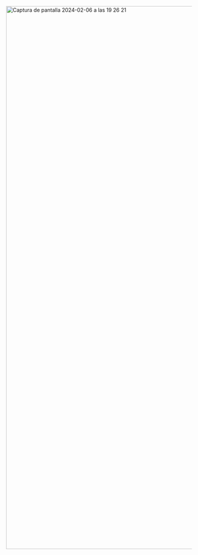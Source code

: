 
<img width="1470" alt="Captura de pantalla 2024-02-06 a las 19 26 21" src="https://github.com/Apicosala/appUsers-/assets/127411458/3e7c310a-fe2d-4eb3-8c5b-99da39360c62">
